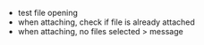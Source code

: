 * test file opening
* when attaching, check if file is already attached
* when attaching, no files selected > message